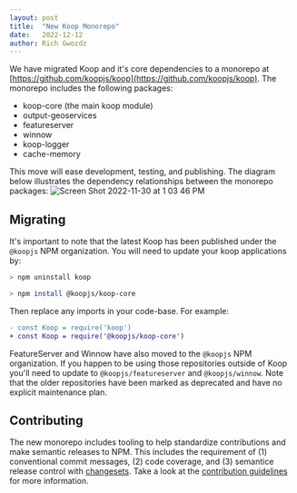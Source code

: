 ```yaml
---
layout: post
title:  "New Koop Monorepo"
date:   2022-12-12
author: Rich Gwozdz
---
```


We have migrated Koop and it's core dependencies to a monorepo at [https://github.com/koopjs/koop](https://github.com/koopjs/koop). The monorepo includes the following packages:
- koop-core (the main koop module)
- output-geoservices
- featureserver
- winnow
- koop-logger
- cache-memory

This move will ease development, testing, and publishing. The diagram below illustrates the dependency relationships between the monorepo packages:
![Screen Shot 2022-11-30 at 1 03 46 PM](https://user-images.githubusercontent.com/4369192/204908289-82659cfe-fcf3-404a-aa70-79baf540f1b8.png)


## Migrating
It's important to note that the latest Koop has been published under the `@koopjs` NPM organization. You will need to update your koop applications by:

```bash
> npm uninstall koop

> npm install @koopjs/koop-core

```
Then replace any imports in your code-base.  For example:

```diff
- const Koop = require('koop')
+ const Koop = require('@koopjs/koop-core')
```

FeatureServer and Winnow have also moved to the `@koopjs` NPM organization. If you happen to be using those repositories outside of Koop you'll need to update to `@koopjs/featureserver` and `@koopjs/winnow`. Note that the older repositories have been marked as deprecated and have no explicit maintenance plan.

## Contributing
The new monorepo includes tooling to help standardize contributions and make semantic releases to NPM. This includes the requirement of (1) conventional commit messages, (2) code coverage, and (3) semantice release control with [changesets](https://github.com/changesets/changesets). Take a look at the [contribution guidelines](https://github.com/koopjs/koop/blob/master/README.md#contributing) for more information.

